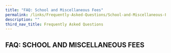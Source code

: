 ```yaml
---
title: "FAQ: School and Miscellaneous Fees"
permalink: /links/Frequently-Asked-Questions/School-and-Miscellaneous-Fees/
description: ""
third_nav_title: Frequently Asked Questions
---
```

## FAQ: SCHOOL AND MISCELLANEOUS FEES
